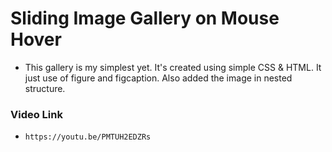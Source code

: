 # Sliding Image Gallery on Mouse Hover

-   This gallery is my simplest yet. It's created using simple CSS & HTML. It just use of figure and figcaption. Also added the image in nested structure.

### Video Link

-     https://youtu.be/PMTUH2EDZRs